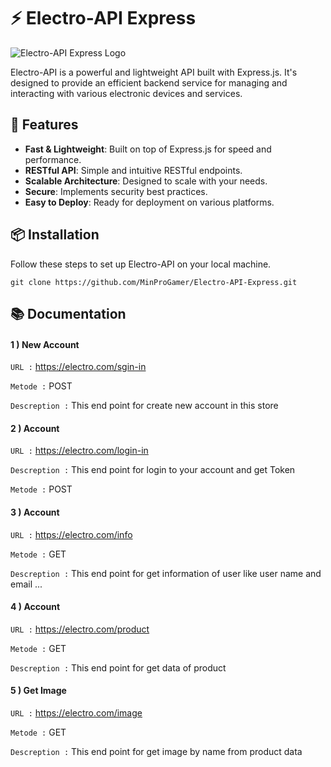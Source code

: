 # ⚡️ Electro-API Express

![Electro-API Express Logo](https://your-image-link-here.com/logo.png)

Electro-API is a powerful and lightweight API built with Express.js. It's designed to provide an efficient backend service for managing and interacting with various electronic devices and services.

## 🚀 Features

- **Fast & Lightweight**: Built on top of Express.js for speed and performance.
- **RESTful API**: Simple and intuitive RESTful endpoints.
- **Scalable Architecture**: Designed to scale with your needs.
- **Secure**: Implements security best practices.
- **Easy to Deploy**: Ready for deployment on various platforms.

## 📦 Installation

Follow these steps to set up Electro-API on your local machine.

``` git clone https://github.com/MinProGamer/Electro-API-Express.git ```

## 📚 Documentation

#### 1 ) New Account

```URL :``` https://electro.com/sgin-in

```Metode :``` POST

```Descreption :``` This end point for create new account in this store

#### 2 ) Account

```URL :``` https://electro.com/login-in

```Descreption :``` This end point for login to your account and get Token

```Metode :``` POST

#### 3 ) Account

```URL :``` https://electro.com/info

```Metode :``` GET

```Descreption :``` This end point for get information of user like user name and email ...

#### 4 ) Account 

```URL :``` https://electro.com/product

```Metode :``` GET

```Descreption :``` This end point for get data of product

#### 5 ) Get Image  

```URL :``` https://electro.com/image

```Metode :``` GET

```Descreption :``` This end point for get image by name from product data

